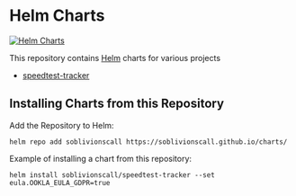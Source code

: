 # Helm Charts

[![Helm Charts](https://app.circleci.com/gh/soblivionscall/charts.svg?style=svg&circle-token=225fdf161e0cd71a084590cf5a3c2f015705a0a3)](https://github.com/sOblivionsCall/charts/blob/main/README.md)

This repository contains [Helm](https://helm.sh) charts for various projects

* [speedtest-tracker](charts/speedtest-tracker/)

## Installing Charts from this Repository

Add the Repository to Helm:

    helm repo add soblivionscall https://soblivionscall.github.io/charts/

Example of installing a chart from this repository:

    helm install soblivionscall/speedtest-tracker --set eula.OOKLA_EULA_GDPR=true
